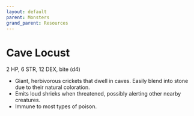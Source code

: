 ```yaml
---
layout: default
parent: Monsters
grand_parent: Resources
---
```


# Cave Locust

2 HP, 6 STR, 12 DEX, bite (d4)

- Giant, herbivorous crickets that dwell in caves.   Easily blend into stone due to their natural coloration.
- Emits loud shrieks when threatened, possibly alerting other nearby creatures.
- Immune to most types of poison.
